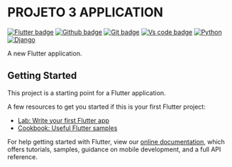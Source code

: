 # PROJETO 3 APPLICATION 
[![Flutter badge](https://badgen.net/pub/flutter-platform/xml)](https://flutter.dev/)
[![Github badge](https://badgen.net/badge/icon/github?icon=github&label)](https://github.com/)
[![Git badge](https://badgen.net/badge/icon/git?icon=git&label)](https://git-scm.com/downloads)
[![Vs code badge](https://badgen.net/badge/icon/visualstudio?icon=visualstudio&label)](https://code.visualstudio.com/download)
[![Python](https://forthebadge.com/images/badges/made-with-python.svg)](https://www.python.org/downloads/)
[![Django](https://img.shields.io/badge/Python-Django-orange)](https://www.djangoproject.com/download/)



A new Flutter application.

## Getting Started

This project is a starting point for a Flutter application.

A few resources to get you started if this is your first Flutter project:

- [Lab: Write your first Flutter app](https://flutter.dev/docs/get-started/codelab)
- [Cookbook: Useful Flutter samples](https://flutter.dev/docs/cookbook)

For help getting started with Flutter, view our
[online documentation](https://flutter.dev/docs), which offers tutorials,
samples, guidance on mobile development, and a full API reference.
